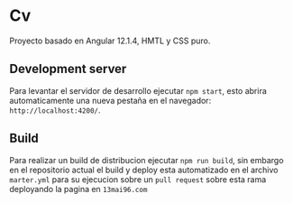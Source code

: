 # Cv

Proyecto basado en Angular 12.1.4, HMTL y CSS puro.

## Development server

Para levantar el servidor de desarrollo ejecutar `npm start`, esto abrira automaticamente una nueva pestaña en el navegador:  `http://localhost:4200/`. 

## Build

Para realizar un build de distribucion ejecutar `npm run build`, sin embargo en el repositorio actual el build y deploy esta automatizado en el archivo `marter.yml` para su ejecucion sobre un `pull request` sobre esta rama deployando la pagina en `13mai96.com`
